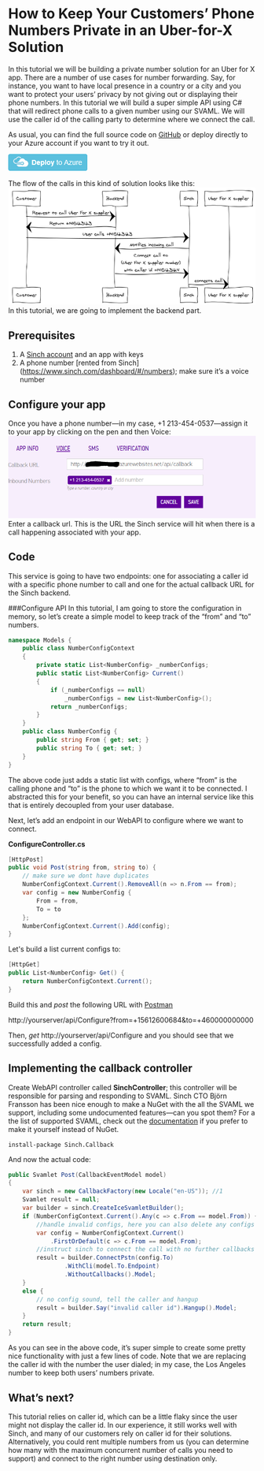 # How to Keep Your Customers’ Phone Numbers Private in an Uber-for-X Solution


In this tutorial we will be building a private number solution for an Uber for X app. There are a number of use cases for number forwarding. Say, for instance, you want to have local presence in a country or a city and you want to protect your users’ privacy by not giving out or displaying their phone numbers. In this tutorial we will build a super simple API using C# that will redirect phone calls to a given number using our SVAML. We will use the caller id of the calling party to determine where we connect the call. 

As usual, you can find the full source code on [GitHub](https://github.com/sinch/net-redirect-call) or deploy directly to your Azure account if you want to try it out.

<a href="https://azuredeploy.net/?repository=https://github.com/sinch/net-redirect-call/" target="_blank">
    <img src="images/deploybutton.png"/>
</a>

The flow of the calls in this kind of solution looks like this:
<img src="images/napkin-diagram.png"/>
<br>
In this tutorial, we are going to implement the backend part.

## Prerequisites 
1. A [Sinch account](https://www.sinch.com/signup) and an app with keys 
2. A phone number [rented from Sinch] (https://www.sinch.com/dashboard/#/numbers); make sure it’s a voice number

## Configure your app 
Once you have a phone number—in my case, +1 213-454-0537—assign it to your app by clicking on the pen and then Voice: 
![configure your app](images/configureapp.png)
Enter a callback url. This is the URL the Sinch service will hit when there is a call happening associated with your app. 
 
## Code
This service is going to have two endpoints: one for associating a caller id with a specific phone number to call and one for the actual callback URL for the Sinch backend. 

###Configure API
In this tutorial, I am going to store the configuration in memory, so let’s create a simple model to keep track of the “from” and “to” numbers. 

```csharp
namespace Models {
    public class NumberConfigContext
    {
        private static List<NumberConfig> _numberConfigs;
        public static List<NumberConfig> Current()
        {
            if (_numberConfigs == null)
                _numberConfigs = new List<NumberConfig>();
            return _numberConfigs;
        }
    }
    public class NumberConfig {
        public string From { get; set; }
        public string To { get; set; }
    }
}
```

The above code just adds a static list with configs, where “from” is the calling phone and “to” is the phone to which we want it to be connected. I abstracted this for your benefit, so you can have an internal service like this that is entirely decoupled from your user database. 

Next, let’s add an endpoint in our WebAPI to configure where we want to connect.

**ConfigureController.cs**
```csharp
[HttpPost]
public void Post(string from, string to) {
    // make sure we dont have duplicates
    NumberConfigContext.Current().RemoveAll(n => n.From == from);
    var config = new NumberConfig {
        From = from,
        To = to
    };
    NumberConfigContext.Current().Add(config);
}
```

Let's build a list current configs to:
```csharp
[HttpGet]
public List<NumberConfig> Get() {
    return NumberConfigContext.Current();
}
```

Build this and *post* the following URL with [Postman](https://www.getpostman.com/) 

http://yourserver/api/Configure?from=+15612600684&to=+460000000000

Then, *get* http://yourserver/api/Configure and you should see that we successfully added a config. 

## Implementing the callback controller 
Create WebAPI controller called **SinchController**; this controller will be responsible for parsing and responding to SVAML. Sinch CTO Björn Fransson has been nice enough to make a NuGet with the all the SVAML we support, including some undocumented features—can you spot them? For a the list of supported SVAML, check out the [documentation](https://www.sinch.com/docs/voice/rest/#callbackapi "Callback documentation") if you prefer to make it yourself instead of NuGet.

```nugetgithub
install-package Sinch.Callback
```
And now the actual code:

```csharp
public Svamlet Post(CallbackEventModel model)
{
    var sinch = new CallbackFactory(new Locale("en-US")); //1
    Svamlet result = null;
    var builder = sinch.CreateIceSvamletBuilder();
    if (NumberConfigContext.Current().Any(c => c.From == model.From)) {
		//handle invalid configs, here you can also delete any configs if its supposed to be valid for one time only
        var config = NumberConfigContext.Current()
			.FirstOrDefault(c => c.From == model.From);
		//instruct sinch to connect the call with no further callbacks (ACE and DICE)
        result = builder.ConnectPstn(config.To)
				.WithCli(model.To.Endpoint)
				.WithoutCallbacks().Model;
    }
    else {
		// no config sound, tell the caller and hangup
        result = builder.Say("invalid caller id").Hangup().Model;
    }
    return result;
}
```

As you can see in the above code, it’s super simple to create some pretty nice functionality with just a few lines of code. Note that we are replacing the caller id with the number the user dialed; in my case, the Los Angeles number to keep both users’ numbers private.

## What’s next?
This tutorial relies on caller id, which can be a little flaky since the user might not display the caller id. In our experience, it still works well with Sinch, and many of our customers rely on caller id for their solutions. Alternatively, you could rent multiple numbers from us (you can determine how many with the maximum concurrent number of calls you need to support) and connect to the right number using destination only.

